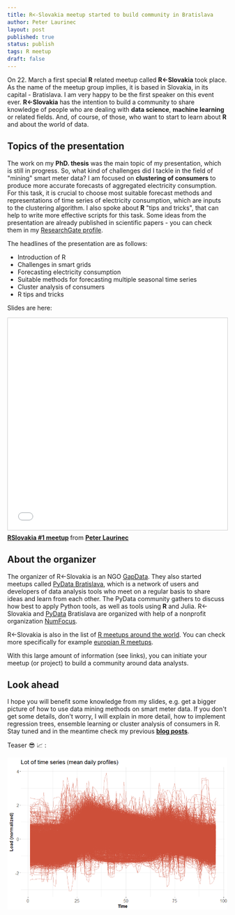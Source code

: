 ```yaml
---
title: R<-Slovakia meetup started to build community in Bratislava
author: Peter Laurinec
layout: post
published: true
status: publish
tags: R meetup
draft: false
---
```

 
On 22. March a first special **R** related meetup called **R<-Slovakia** took place. As the name of the meetup group implies, it is based in Slovakia, in its capital - Bratislava. I am very happy to be the first speaker on this event ever. **R<-Slovakia** has the intention to build a community to share knowledge of people who are dealing with **data science**, **machine learning** or related fields. And, of course, of those, who want to start to learn about **R** and about the world of data.
 
## Topics of the presentation
 
The work on my **PhD. thesis** was the main topic of my presentation, which is still in progress. So, what kind of challenges did I tackle in the field of "mining" smart meter data? I am focused on **clustering of consumers** to produce more accurate forecasts of aggregated electricity consumption. For this task, it is crucial to choose most suitable forecast methods and representations of time series of electricity consumption, which are inputs to the clustering algorithm. I also spoke about **R** "tips and tricks", that can help to write more effective scripts for this task. Some ideas from the presentation are already published in scientific papers - you can check them in my [ResearchGate profile](https://www.researchgate.net/profile/Peter_Laurinec).
 
The headlines of the presentation are as follows:
 * Introduction of R
 * Challenges in smart grids
 * Forecasting electricity consumption
 * Suitable methods for forecasting multiple seasonal time series
 * Cluster analysis of consumers
 * R tips and tricks
 
Slides are here:
 
<iframe src="//www.slideshare.net/slideshow/embed_code/key/cNyRVN7RX9oe2y" width="595" height="485" frameborder="0" marginwidth="0" marginheight="0" scrolling="no" style="border:1px solid #CCC; border-width:1px; margin-bottom:5px; max-width: 100%;" allowfullscreen> </iframe> <div style="margin-bottom:5px"> <strong> <a href="//www.slideshare.net/PeterLaurinec/r-lt-slovakia-1-meetup" title="RSlovakia #1 meetup" target="_blank">RSlovakia #1 meetup</a> </strong> from <strong><a target="_blank" href="//www.slideshare.net/PeterLaurinec">Peter Laurinec</a></strong> </div>
 
## About the organizer
 
The organizer of R<-Slovakia is an NGO [GapData](https://gapdata.org). They also started meetups called [PyData Bratislava](https://github.com/GapData/PyDataBratislava), which is a network of users and developers of data analysis tools who meet on a regular basis to share ideas and learn from each other. The PyData community gathers to discuss how best to apply Python tools, as well as tools using **R** and Julia. R<-Slovakia and [PyData](https://www.meetup.com/pro/PyData/) Bratislava are organized with help of a nonprofit organization [NumFocus](http://www.numfocus.org/).
 
R<-Slovakia is also in the list of [R meetups around the world](https://github.com/jumpingrivers/meetingsR). You can check more specifically for example [europian R meetups](https://github.com/jumpingrivers/meetingsR/blob/master/02_useR_groups_europe.Rmd).
 
With this large amount of information (see links), you can initiate your meetup (or project) to build a community around data analysts.
 
## Look ahead
 
I hope you will benefit some knowledge from my slides, e.g. get a bigger picture of how to use data mining methods on smart meter data. If you don't get some details, don't worry, I will explain in more detail, how to implement regression trees, ensemble learning or cluster analysis of consumers in R. Stay tuned and in the meantime check my previous [**blog posts**](https://petolau.github.io/blog).
 
Teaser :sunglasses: :chart_with_upwards_trend: :
 
![](/images/post_4/lotofseries.png)
